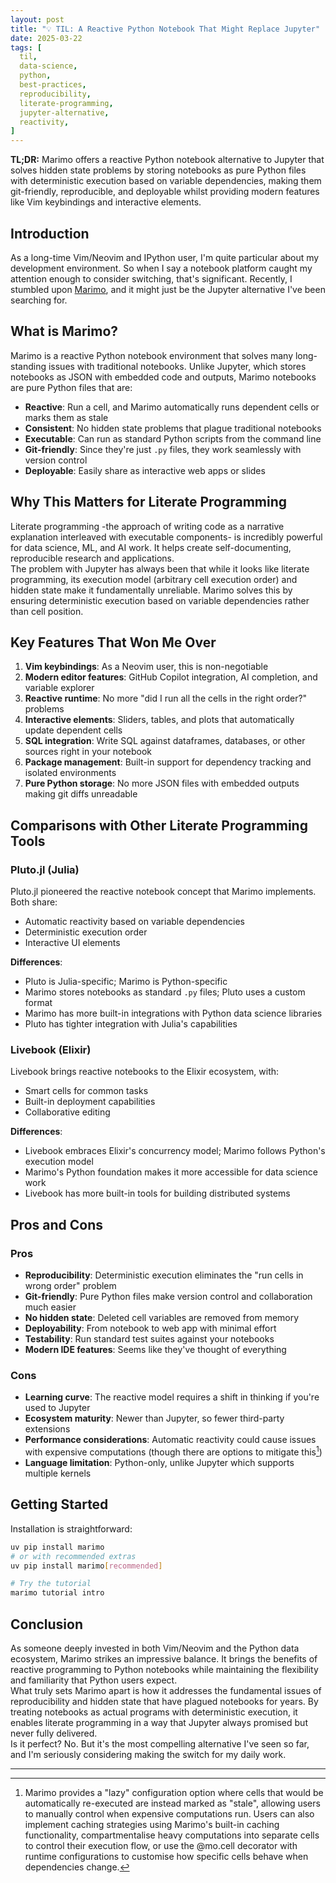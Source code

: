 ```yaml
---
layout: post
title: "💡 TIL: A Reactive Python Notebook That Might Replace Jupyter"
date: 2025-03-22
tags: [
  til,
  data-science,
  python,
  best-practices,
  reproducibility,
  literate-programming,
  jupyter-alternative,
  reactivity,
]
---
```


**TL;DR:** Marimo offers a reactive Python notebook alternative to Jupyter that
solves hidden state problems by storing notebooks as pure Python files with
deterministic execution based on variable dependencies, making them
git-friendly, reproducible, and deployable whilst providing modern features like
Vim keybindings and interactive elements.

<!--more-->

## Introduction

As a long-time Vim/Neovim and IPython user, I'm quite particular about my
development environment. So when I say a notebook platform caught my attention
enough to consider switching, that's significant. Recently, I stumbled upon
[Marimo](https://marimo.io/), and it might just be the Jupyter alternative I've
been searching for.

## What is Marimo?

Marimo is a reactive Python notebook environment that solves many long-standing
issues with traditional notebooks. Unlike Jupyter, which stores notebooks as
JSON with embedded code and outputs, Marimo notebooks are pure Python files that
are:

- **Reactive**: Run a cell, and Marimo automatically runs dependent cells or
  marks them as stale
- **Consistent**: No hidden state problems that plague traditional notebooks
- **Executable**: Can run as standard Python scripts from the command line
- **Git-friendly**: Since they're just `.py` files, they work seamlessly with
  version control
- **Deployable**: Easily share as interactive web apps or slides

## Why This Matters for Literate Programming

Literate programming -the approach of writing code as a narrative explanation
interleaved with executable components- is incredibly powerful for data science,
ML, and AI work. It helps create self-documenting, reproducible research and
applications.\
The problem with Jupyter has always been that while it looks like literate
programming, its execution model (arbitrary cell execution order) and hidden
state make it fundamentally unreliable. Marimo solves this by ensuring
deterministic execution based on variable dependencies rather than cell
position.

## Key Features That Won Me Over

1. **Vim keybindings**: As a Neovim user, this is non-negotiable
2. **Modern editor features**: GitHub Copilot integration, AI completion, and
   variable explorer
3. **Reactive runtime**: No more "did I run all the cells in the right order?"
   problems
4. **Interactive elements**: Sliders, tables, and plots that automatically
   update dependent cells
5. **SQL integration**: Write SQL against dataframes, databases, or other
   sources right in your notebook
6. **Package management**: Built-in support for dependency tracking and isolated
   environments
7. **Pure Python storage**: No more JSON files with embedded outputs making git
   diffs unreadable

## Comparisons with Other Literate Programming Tools

### Pluto.jl (Julia)

Pluto.jl pioneered the reactive notebook concept that Marimo implements. Both
share:

- Automatic reactivity based on variable dependencies
- Deterministic execution order
- Interactive UI elements

**Differences**:

- Pluto is Julia-specific; Marimo is Python-specific
- Marimo stores notebooks as standard `.py` files; Pluto uses a custom format
- Marimo has more built-in integrations with Python data science libraries
- Pluto has tighter integration with Julia's capabilities

### Livebook (Elixir)

Livebook brings reactive notebooks to the Elixir ecosystem, with:

- Smart cells for common tasks
- Built-in deployment capabilities
- Collaborative editing

**Differences**:

- Livebook embraces Elixir's concurrency model; Marimo follows Python's
  execution model
- Marimo's Python foundation makes it more accessible for data science work
- Livebook has more built-in tools for building distributed systems

## Pros and Cons

### Pros

- **Reproducibility**: Deterministic execution eliminates the "run cells in
  wrong order" problem
- **Git-friendly**: Pure Python files make version control and collaboration
  much easier
- **No hidden state**: Deleted cell variables are removed from memory
- **Deployability**: From notebook to web app with minimal effort
- **Testability**: Run standard test suites against your notebooks
- **Modern IDE features**: Seems like they've thought of everything

### Cons

- **Learning curve**: The reactive model requires a shift in thinking if you're
  used to Jupyter
- **Ecosystem maturity**: Newer than Jupyter, so fewer third-party extensions
- **Performance considerations**: Automatic reactivity could cause issues with
  expensive computations (though there are options to mitigate this[^1])
- **Language limitation**: Python-only, unlike Jupyter which supports multiple
  kernels

## Getting Started

Installation is straightforward:

```bash
uv pip install marimo
# or with recommended extras
uv pip install marimo[recommended]

# Try the tutorial
marimo tutorial intro
```

## Conclusion

As someone deeply invested in both Vim/Neovim and the Python data ecosystem,
Marimo strikes an impressive balance. It brings the benefits of reactive
programming to Python notebooks while maintaining the flexibility and
familiarity that Python users expect.\
What truly sets Marimo apart is how it addresses the fundamental issues of
reproducibility and hidden state that have plagued notebooks for years. By
treating notebooks as actual programs with deterministic execution, it enables
literate programming in a way that Jupyter always promised but never fully
delivered.\
Is it perfect? No. But it's the most compelling alternative I've seen so far,
and I'm seriously considering making the switch for my daily work.

---

[^1]: Marimo provides a "lazy" configuration option where cells that would be
    automatically re-executed are instead marked as "stale", allowing users to
    manually control when expensive computations run. Users can also implement
    caching strategies using Marimo's built-in caching functionality,
    compartmentalise heavy computations into separate cells to control their
    execution flow, or use the @mo.cell decorator with runtime configurations to
    customise how specific cells behave when dependencies change.
